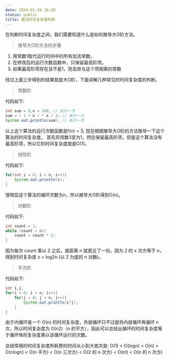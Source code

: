 ```yaml
---
date: 2018-01-20 20:29
status: public
title: 算法时间复杂度判断
---
```


在判断时间复杂度之间，我们需要知道什么是如何推导大O阶方法。
> 推导大O阶方法的步骤
1. 用常数1取代运行时间中的所有加法常数。
2. 在修改后的运行次数函数中，只保留最高阶项。
3. 如果最高阶项存在且不是1，则去除与这个项相乘的常数

经过上面三步得到的结果就是大O阶，下面讲解几种常见的时间复杂度的判断。
> 常数阶

代码如下:
```java
int sum = 0,n = 100; // 执行一次
sum = ( 1 + n ) * n / 2; // 执行一次
System.out.println(sum); // 执行一次
```
以上这个算法的运行次数函数是f(n) = 3;
现在根据推导大O阶的方法推导一下这个算法的时间复杂度。
首先将常数3变为1，然后保留最高阶项，但是这个算法没有最高阶项，所以它的时间复杂度就是O(1)。
> 线性阶

代码如下:
```java
for(int i = 0; i < n; i++){
    System.out.println(i);
}
```
很明显这个算法的循环次数为n，所以推导大O阶得到O(n)。
> 对数阶

代码如下:
```java
int count = 1;
while (count < n){
    count = count * 2;
}
```
因为每次 count 乘以 2 之后，就距离 n 就更近了一份。因为 2 的 x 次方等于 n，得到时间复杂度 x = log2n (以 2 为底的 n 对数)。
> 平方阶

代码如下:
```java
int i,j;
for(i = 0; i < n; i++){
    for(j = 0; j < n; j++){
        System.out.println(i*j);   
    }
}
```
由于内循环是一个 O(n) 的时间复杂度，外层循环只不过是将内层循环再循环 n 次，所以时间复杂度为 O(n2)（n 的平方），因此可以总结出循环的时间复杂度等于循环体的复杂度乘以该循环运行的次数。

总结常用的时间复杂度所耗费的时间从小到大依次是:
O(1) < O(logn) < O(n) < O(nlogn) < O(n 平方) < O(n 三次方) < O(2 的 n 次方) < O(n!) < O(n 的 n 次方)